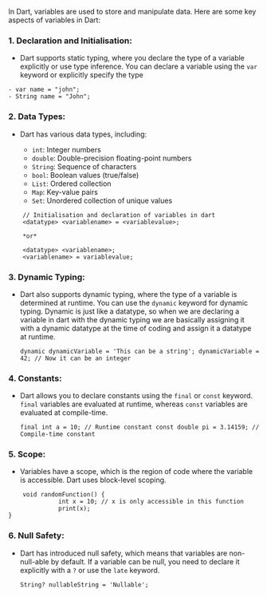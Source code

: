 In Dart, variables are used to store and manipulate data. Here are some key aspects of variables in Dart:

### 1. **Declaration and Initialisation:**

- Dart supports static typing, where you declare the type of a variable explicitly or use type inference. You can declare a variable using the `var` keyword or explicitly specify the type
```
- var name = "john";
- String name = "John";
```

### 2. **Data Types:**

- Dart has various data types, including:
    
    - `int`: Integer numbers
    - `double`: Double-precision floating-point numbers
    - `String`: Sequence of characters
    - `bool`: Boolean values (true/false)
    - `List`: Ordered collection
    - `Map`: Key-value pairs
    - `Set`: Unordered collection of unique values
	    
```
    // Initialisation and declaration of variables in dart
    <datatype> <variablename> = <variablevalue>;
    
    *or*
    
    <datatype> <variablename>;
    <variablename> = variablevalue;
```

### 3. **Dynamic Typing:**

- Dart also supports dynamic typing, where the type of a variable is determined at runtime. You can use the `dynamic` keyword for dynamic typing. Dynamic is just like a datatype, so when we are declaring a variable in dart with the dynamic typing we are basically assigning it with a dynamic datatype at the time of coding and assign it a datatype at runtime.
    
    
    
    `dynamic dynamicVariable = 'This can be a string'; dynamicVariable = 42; // Now it can be an integer`
    

### 4. **Constants:**

- Dart allows you to declare constants using the `final` or `const` keyword. `final` variables are evaluated at runtime, whereas `const` variables are evaluated at compile-time.
    
    
    
    `final int a = 10; // Runtime constant const double pi = 3.14159; // Compile-time constant`
    

### 5. **Scope:**

- Variables have a scope, which is the region of code where the variable is accessible. Dart uses block-level scoping.
    
    
    
```
    void randomFunction() {
			  int x = 10; // x is only accessible in this function
			  print(x);
}

```
    

### 6. **Null Safety:**

- Dart has introduced null safety, which means that variables are non-null-able by default. If a variable can be null, you need to declare it explicitly with a `?` or use the `late` keyword.
    
    
    `String? nullableString = 'Nullable';`
    


